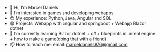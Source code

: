 - 👋 Hi, I’m Marcel Daniels
- 👀 I’m interested in games and developing webapps
- 😊 My experience: Python, Java, Angular and SQL
- 😁 Projects: Webapp with angular and springboot + Webapp Blazor dotnet
- 🌱 I’m currently learning Blazor dotnet + c# + blueprints in unreal engine + how to make a game(doing that with a friend)
- 📫 How to reach me: email: marceldaniels976@gmail.com 


